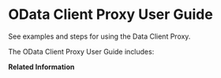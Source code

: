 <!-- loio420dbc69cdf04da4a850bb21114c80f4 -->

# OData Client Proxy User Guide

See examples and steps for using the Data Client Proxy.

The OData Client Proxy User Guide includes:

**Related Information**  




